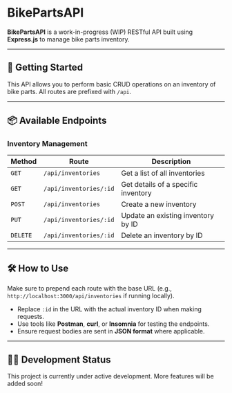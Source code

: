 # BikePartsAPI

**BikePartsAPI** is a work-in-progress (WIP) RESTful API built using **Express.js** to manage bike parts inventory.

---

## 🚀 Getting Started

This API allows you to perform basic CRUD operations on an inventory of bike parts. All routes are prefixed with `/api`.

---

## 📦 Available Endpoints

### Inventory Management

| Method | Route                  | Description                           |
|--------|------------------------|---------------------------------------|
| `GET`  | `/api/inventories`     | Get a list of all inventories         |
| `GET`  | `/api/inventories/:id` | Get details of a specific inventory   |
| `POST` | `/api/inventories`     | Create a new inventory                |
| `PUT`  | `/api/inventories/:id` | Update an existing inventory by ID    |
| `DELETE` | `/api/inventories/:id` | Delete an inventory by ID           |

---

## 🛠️ How to Use

Make sure to prepend each route with the base URL (e.g., `http://localhost:3000/api/inventories` if running locally).

- Replace `:id` in the URL with the actual inventory ID when making requests.
- Use tools like **Postman**, **curl**, or **Insomnia** for testing the endpoints.
- Ensure request bodies are sent in **JSON format** where applicable.

---

## 🧑‍💻 Development Status

This project is currently under active development. More features will be added soon!
